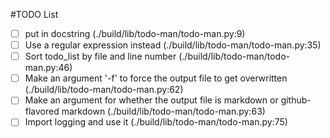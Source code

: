 #TODO List
- [ ] put in docstring (./build/lib/todo-man/todo-man.py:9)
- [ ] Use a regular expression instead (./build/lib/todo-man/todo-man.py:35)
- [ ] Sort todo_list by file and line number (./build/lib/todo-man/todo-man.py:46)
- [ ] Make an argument '-f' to force the output file to get overwritten (./build/lib/todo-man/todo-man.py:62)
- [ ] Make an argument for whether the output file is markdown or github-flavored markdown (./build/lib/todo-man/todo-man.py:63)
- [ ] Import logging and use it (./build/lib/todo-man/todo-man.py:75)
